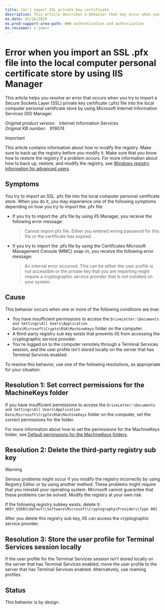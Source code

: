 ```yaml
---
title: Can't import SSL private key certificate
description: This article describes a behavior that may occur when you try to import an SSL private key certificate (.pfx) file into the local computer personal certificate store.
ms.date: 03/26/2020
ms.prod-support-area-path: WWW authentication and authorization
ms.reviewer: v-jomcc
---
```

# Error when you import an SSL .pfx file into the local computer personal certificate store by using IIS Manager

This article helps you resolve an error that occurs when you try to import a Secure Sockets Layer (SSL) private key certificate (.pfx) file into the local computer personal certificate store by using Microsoft Internet Information Services (IIS) Manager.

_Original product version:_ &nbsp;  Internet Information Services  
_Original KB number:_ &nbsp; 919074

> [!IMPORTANT]
> This article contains information about how to modify the registry. Make sure to back up the registry before you modify it. Make sure that you know how to restore the registry if a problem occurs. For more information about how to back up, restore, and modify the registry, see [Windows registry information for advanced users](https://support.microsoft.com/help/256986).

## Symptoms

You try to import an SSL .pfx file into the local computer personal certificate store. When you do it, you may experience one of the following symptoms depending on how you try to import the .pfx file:

- If you try to import the .pfx file by using IIS Manager, you receive the following error message:

    > Cannot import pfx file. Either you entered wrong password for this file or the certificate has expired.

- If you try to import the .pfx file by using the Certificates Microsoft Management Console (MMC) snap-in, you receive the following error message:

    > An internal error occurred. This can be either the user profile is not accessible or the private key that you are importing might require a cryptographic service provider that is not installed on your system.

## Cause

This behavior occurs when one or more of the following conditions are true:

- You have insufficient permissions to access the `DriveLetter:\Documents and Settings\All Users\Application Data\Microsoft\Crypto\RSA\MachineKeys` folder on the computer.
- A third-party registry sub key exists that prevents IIS from accessing the cryptographic service provider.
- You're logged on to the computer remotely through a Terminal Services session, and the user profile isn't stored locally on the server that has Terminal Services enabled.

To resolve this behavior, use one of the following resolutions, as appropriate for your situation.

## Resolution 1: Set correct permissions for the MachineKeys folder

If you have insufficient permissions to access the `DriveLetter:\Documents and Settings\All Users\Application Data\Microsoft\Crypto\RSA\MachineKeys` folder on the computer, set the correct permissions for the folder.

For more information about how to set the permissions for the MachineKeys folder, see [Default permissions for the MachineKeys folders](https://support.microsoft.com/help/278381).

## Resolution 2: Delete the third-party registry sub key

> [!WARNING]
> Serious problems might occur if you modify the registry incorrectly by using Registry Editor or by using another method. These problems might require that you reinstall your operating system. Microsoft cannot guarantee that these problems can be solved. Modify the registry at your own risk.

If the following registry subkey exists, delete it:  
`HKEY_USERS\Default\Software\Microsoft\Cryptography\Providers\Type 001`

After you delete this registry sub key, IIS can access the cryptographic service provider.

## Resolution 3: Store the user profile for Terminal Services session locally

If the user profile for the Terminal Services session isn't stored locally on the server that has Terminal Services enabled, move the user profile to the server that has Terminal Services enabled. Alternatively, use roaming profiles.

## Status

This behavior is by design.

